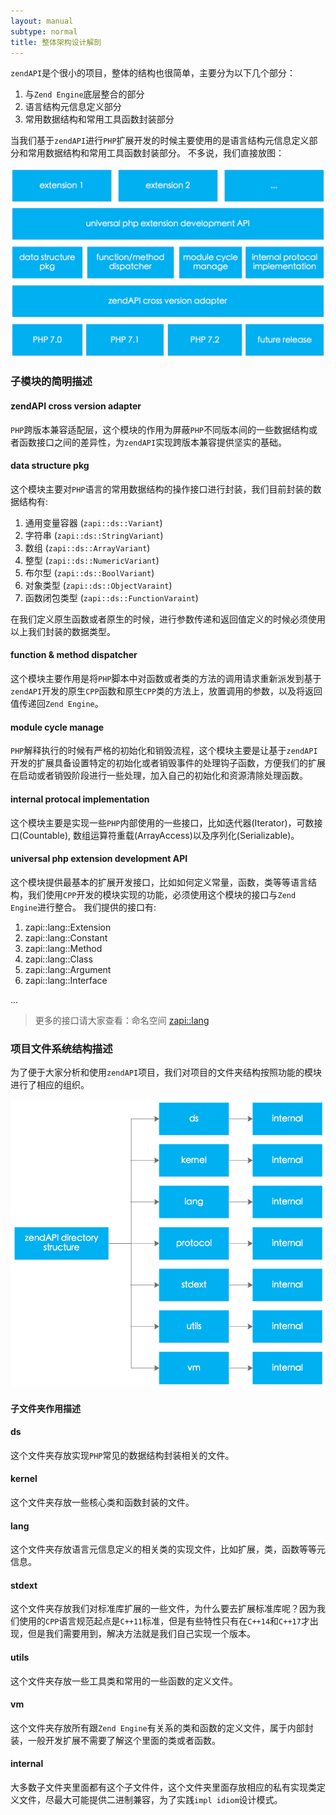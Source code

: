```yaml
---
layout: manual
subtype: normal
title: 整体架构设计解剖
---
```

`zendAPI`是个很小的项目，整体的结构也很简单，主要分为以下几个部分：
1. 与`Zend Engine`底层整合的部分
2. 语言结构元信息定义部分
3. 常用数据结构和常用工具函数封装部分

当我们基于`zendAPI`进行`PHP`扩展开发的时候主要使用的是语言结构元信息定义部分和常用数据结构和常用工具函数封装部分。
不多说，我们直接放图：

![zendAPI 整体结构图](images/zendAPIarchitecture.png)

### 子模块的简明描述

#### zendAPI cross version adapter
`PHP`跨版本兼容适配层，这个模块的作用为屏蔽`PHP`不同版本间的一些数据结构或者函数接口之间的差异性，为`zendAPI`实现跨版本兼容提供坚实的基础。

#### data structure pkg
这个模块主要对`PHP`语言的常用数据结构的操作接口进行封装，我们目前封装的数据结构有:
1. 通用变量容器 (`zapi::ds::Variant`)
2. 字符串 (`zapi::ds::StringVariant`)
3. 数组 (`zapi::ds::ArrayVariant`)
4. 整型 (`zapi::ds::NumericVariant`)
5. 布尔型 (`zapi::ds::BoolVariant`)
6. 对象类型 (`zapi::ds::ObjectVaraint`)
7. 函数闭包类型 (`zapi::ds::FunctionVaraint`)

在我们定义原生函数或者原生的时候，进行参数传递和返回值定义的时候必须使用以上我们封装的数据类型。

#### function & method dispatcher
这个模块主要作用是将`PHP`脚本中对函数或者类的方法的调用请求重新派发到基于`zendAPI`开发的原生`CPP`函数和原生`CPP`类的方法上，放置调用的参数，以及将返回值传递回`Zend Engine`。

#### module cycle manage
`PHP`解释执行的时候有严格的初始化和销毁流程，这个模块主要是让基于`zendAPI`开发的扩展具备设置特定的初始化或者销毁事件的处理钩子函数，方便我们的扩展在启动或者销毁阶段进行一些处理，加入自己的初始化和资源清除处理函数。

#### internal protocal implementation
这个模块主要是实现一些`PHP`内部使用的一些接口，比如迭代器(Iterator)，可数接口(Countable), 数组运算符重载(ArrayAccess)以及序列化(Serializable)。

#### universal php extension development API
这个模块提供最基本的扩展开发接口，比如如何定义常量，函数，类等等语言结构，我们使用`CPP`开发的模块实现的功能，必须使用这个模块的接口与`Zend Engine`进行整合。
我们提供的接口有:
1. zapi::lang::Extension
2. zapi::lang::Constant
3. zapi::lang::Method
4. zapi::lang::Class
5. zapi::lang::Argument
6. zapi::lang::Interface

...

> 更多的接口请大家查看：命名空间 [zapi::lang](/api/namespacezapi_1_1lang.html)

### 项目文件系统结构描述
为了便于大家分析和使用`zendAPI`项目，我们对项目的文件夹结构按照功能的模块进行了相应的组织。

![zendAPI 文件夹结构图](images/zendAPIdirectory.png)

#### 子文件夹作用描述

#### ds

这个文件夹存放实现`PHP`常见的数据结构封装相关的文件。

#### kernel

这个文件夹存放一些核心类和函数封装的文件。

#### lang

这个文件夹存放语言元信息定义的相关类的实现文件，比如扩展，类，函数等等元信息。

#### stdext

这个文件夹存放我们对标准库扩展的一些文件，为什么要去扩展标准库呢？因为我们使用的`CPP`语言规范起点是`C++11`标准，但是有些特性只有在`C++14`和`C++17`才出现，但是我们需要用到，解决方法就是我们自己实现一个版本。

#### utils

这个文件夹存放一些工具类和常用的一些函数的定义文件。

#### vm

这个文件夹存放所有跟`Zend Engine`有关系的类和函数的定义文件，属于内部封装，一般开发扩展不需要了解这个里面的类或者函数。

#### internal

大多数子文件夹里面都有这个子文件件，这个文件夹里面存放相应的私有实现类定义文件，尽最大可能提供二进制兼容，为了实践`impl idiom`设计模式。
